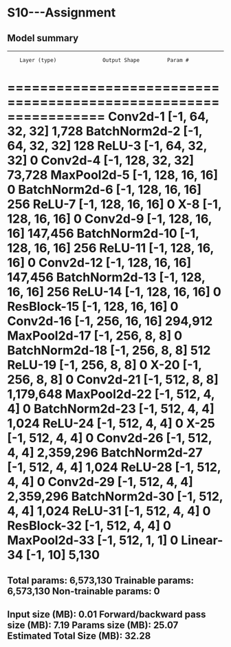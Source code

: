 # S10---Assignment

## Model summary

----------------------------------------------------------------
        Layer (type)               Output Shape         Param #
================================================================
            Conv2d-1           [-1, 64, 32, 32]           1,728
       BatchNorm2d-2           [-1, 64, 32, 32]             128
              ReLU-3           [-1, 64, 32, 32]               0
            Conv2d-4          [-1, 128, 32, 32]          73,728
         MaxPool2d-5          [-1, 128, 16, 16]               0
       BatchNorm2d-6          [-1, 128, 16, 16]             256
              ReLU-7          [-1, 128, 16, 16]               0
                 X-8          [-1, 128, 16, 16]               0
            Conv2d-9          [-1, 128, 16, 16]         147,456
      BatchNorm2d-10          [-1, 128, 16, 16]             256
             ReLU-11          [-1, 128, 16, 16]               0
           Conv2d-12          [-1, 128, 16, 16]         147,456
      BatchNorm2d-13          [-1, 128, 16, 16]             256
             ReLU-14          [-1, 128, 16, 16]               0
         ResBlock-15          [-1, 128, 16, 16]               0
           Conv2d-16          [-1, 256, 16, 16]         294,912
        MaxPool2d-17            [-1, 256, 8, 8]               0
      BatchNorm2d-18            [-1, 256, 8, 8]             512
             ReLU-19            [-1, 256, 8, 8]               0
                X-20            [-1, 256, 8, 8]               0
           Conv2d-21            [-1, 512, 8, 8]       1,179,648
        MaxPool2d-22            [-1, 512, 4, 4]               0
      BatchNorm2d-23            [-1, 512, 4, 4]           1,024
             ReLU-24            [-1, 512, 4, 4]               0
                X-25            [-1, 512, 4, 4]               0
           Conv2d-26            [-1, 512, 4, 4]       2,359,296
      BatchNorm2d-27            [-1, 512, 4, 4]           1,024
             ReLU-28            [-1, 512, 4, 4]               0
           Conv2d-29            [-1, 512, 4, 4]       2,359,296
      BatchNorm2d-30            [-1, 512, 4, 4]           1,024
             ReLU-31            [-1, 512, 4, 4]               0
         ResBlock-32            [-1, 512, 4, 4]               0
        MaxPool2d-33            [-1, 512, 1, 1]               0
           Linear-34                   [-1, 10]           5,130
================================================================
Total params: 6,573,130
Trainable params: 6,573,130
Non-trainable params: 0
----------------------------------------------------------------
Input size (MB): 0.01
Forward/backward pass size (MB): 7.19
Params size (MB): 25.07
Estimated Total Size (MB): 32.28
----------------------------------------------------------------
